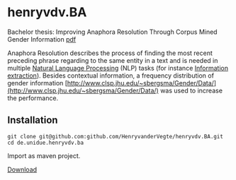 # henryvdv.BA
Bachelor thesis: Improving Anaphora Resolution Through Corpus Mined Gender Information [pdf](/de.unidue.henryvdv.thesis/Thesis.pdf)


Anaphora Resolution describes the process of finding the most recent preceding phrase regarding to the same entity in a text and is needed in multiple [Natural Language Processing](https://en.wikipedia.org/wiki/Natural_language_processing) (NLP) tasks (for instance [Information extraction](https://en.wikipedia.org/wiki/Information_extraction)). Besides contextual information, a frequency distribution of gender information [http://www.clsp.jhu.edu/~sbergsma/Gender/Data/](http://www.clsp.jhu.edu/~sbergsma/Gender/Data/) was used to increase the performance.

## Installation 

```
git clone git@github.com:github.com/HenryvanderVegte/henryvdv.BA.git
cd de.unidue.henryvdv.ba
```

Import as maven project.


[Download](/de.unidue.henryvdv.thesis/Thesis.pdf)
